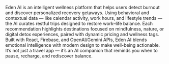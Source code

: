 
Eden AI is an intelligent wellness platform that helps users detect burnout and discover personalized recovery getaways. Using behavioral and contextual data — like calendar activity, work hours, and lifestyle trends — the AI curates restful trips designed to restore work–life balance. Each recommendation highlights destinations focused on mindfulness, nature, or digital detox experiences, paired with dynamic pricing and wellness tags.
Built with React, Firebase, and OpenAI/Gemini APIs, Eden AI blends emotional intelligence with modern design to make well-being actionable. It’s not just a travel app — it’s an AI companion that reminds you when to pause, recharge, and rediscover balance.
